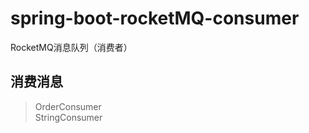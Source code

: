 # spring-boot-rocketMQ-consumer

RocketMQ消息队列（消费者）

## 消费消息

> OrderConsumer  
> StringConsumer




